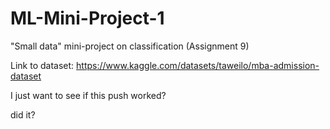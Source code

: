 # ML-Mini-Project-1
"Small data" mini-project on classification (Assignment 9)

Link to dataset: https://www.kaggle.com/datasets/taweilo/mba-admission-dataset

I just want to see if this push worked?

did it?